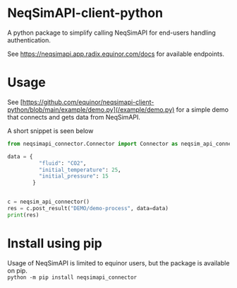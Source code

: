 # NeqSimAPI-client-python
A python package to simplify calling NeqSimAPI for end-users handling authentication.  

See https://neqsimapi.app.radix.equinor.com/docs for available endpoints.

# Usage
See [https://github.com/equinor/neqsimapi-client-python/blob/main/example/demo.py](/example/demo.py) for a simple demo that connects and gets data from NeqSimAPI.

A short snippet is seen below
```python
from neqsimapi_connector.Connector import Connector as neqsim_api_connector

data = {
          "fluid": "CO2",
          "initial_temperature": 25,
          "initial_pressure": 15
        }


c = neqsim_api_connector()
res = c.post_result("DEMO/demo-process", data=data)
print(res)
```

# Install using pip
Usage of NeqSimAPI is limited to equinor users, but the package is available on pip.  
```python -m pip install neqsimapi_connector```
